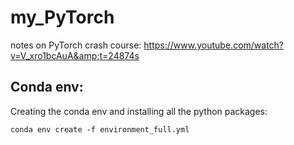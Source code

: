 # my_PyTorch
notes on PyTorch crash course: https://www.youtube.com/watch?v=V_xro1bcAuA&amp;t=24874s


## Conda env:
Creating the conda env and installing all the python packages:
```
conda env create -f environment_full.yml
```